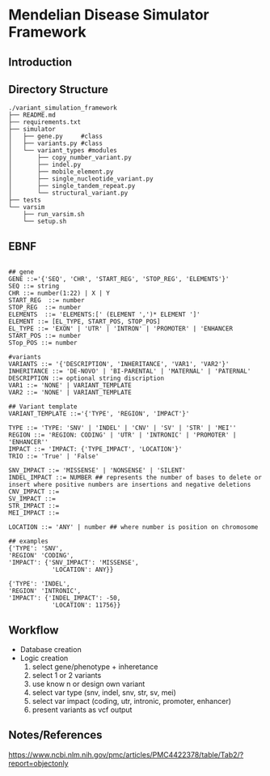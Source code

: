 # Mendelian Disease Simulator Framework 

## Introduction 



## Directory Structure 

```
./variant_simulation_framework
├── README.md
├── requirements.txt
├── simulator
│   ├── gene.py     #class
│   ├── variants.py #class
│   └── variant_types #modules 
│       ├── copy_number_variant.py
│       ├── indel.py
│       ├── mobile_element.py
│       ├── single_nucleotide_variant.py 
│       ├── single_tandem_repeat.py
│       └── structural_variant.py
├── tests
└── varsim
    ├── run_varsim.sh
    └── setup.sh

```

## EBNF 

```

## gene
GENE ::='{'SEQ', 'CHR', 'START_REG', 'STOP_REG', 'ELEMENTS'}'
SEQ ::= string
CHR ::= number(1:22) | X | Y
START_REG  ::= number
STOP_REG  ::= number
ELEMENTS  ::= 'ELEMENTS:[' (ELEMENT ',')* ELEMENT ']'
ELEMENT ::= [EL_TYPE, START_POS, STOP_POS]
EL_TYPE ::= 'EXON' | 'UTR' | 'INTRON' | 'PROMOTER' | 'ENHANCER
START_POS ::= number
STop_POS ::= number

#variants 
VARIANTS ::= '{'DESCRIPTION', 'INHERITANCE', 'VAR1', 'VAR2'}'
INHERITANCE ::= 'DE-NOVO' | 'BI-PARENTAL' | 'MATERNAL' | 'PATERNAL'
DESCRIPTION ::= optional string discription 
VAR1 ::= 'NONE' | VARIANT_TEMPLATE
VAR2 ::= 'NONE' | VARIANT_TEMPLATE

## Variant template
VARIANT_TEMPLATE ::='{'TYPE', 'REGION', 'IMPACT'}'

TYPE ::= 'TYPE: 'SNV' | 'INDEL' | 'CNV' | 'SV' | 'STR' | 'MEI''
REGION ::= 'REGION: CODING' | 'UTR' | 'INTRONIC' | 'PROMOTER' | 'ENHANCER''
IMPACT ::= 'IMPACT: {'TYPE_IMPACT', 'LOCATION'}'
TRIO ::= 'True' | 'False'

SNV_IMPACT ::= 'MISSENSE' | 'NONSENSE' | 'SILENT'
INDEL_IMPACT ::= NUMBER ## represents the number of bases to delete or insert where positive numbers are insertions and negative deletions
CNV_IMPACT ::= 
SV_IMPACT ::= 
STR_IMPACT ::= 
MEI_IMPACT ::= 

LOCATION ::= 'ANY' | number ## where number is position on chromosome 

## examples 
{'TYPE': 'SNV',
'REGION' 'CODING',
'IMPACT': {'SNV_IMPACT': 'MISSENSE',
			'LOCATION': ANY}}

{'TYPE': 'INDEL',
'REGION' 'INTRONIC',
'IMPACT': {'INDEL_IMPACT': -50,
			'LOCATION': 11756}}
```





## Workflow

- Database creation
- Logic creation 
  1. select gene/phenotype + inheretance 
  2. select 1 or 2 variants
  3. use know n or design own variant 
  4. select var type (snv, indel, snv, str, sv, mei)
  5. select var impact (coding, utr, intronic, promoter, enhancer)
  6. present variants as vcf output 

## Notes/References

https://www.ncbi.nlm.nih.gov/pmc/articles/PMC4422378/table/Tab2/?report=objectonly











